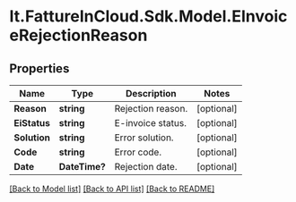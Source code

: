 # It.FattureInCloud.Sdk.Model.EInvoiceRejectionReason

## Properties

Name | Type | Description | Notes
------------ | ------------- | ------------- | -------------
**Reason** | **string** | Rejection reason. | [optional] 
**EiStatus** | **string** | E-invoice status. | [optional] 
**Solution** | **string** | Error solution. | [optional] 
**Code** | **string** | Error code. | [optional] 
**Date** | **DateTime?** | Rejection date. | [optional] 

[[Back to Model list]](../README.md#documentation-for-models) [[Back to API list]](../README.md#documentation-for-api-endpoints) [[Back to README]](../README.md)

